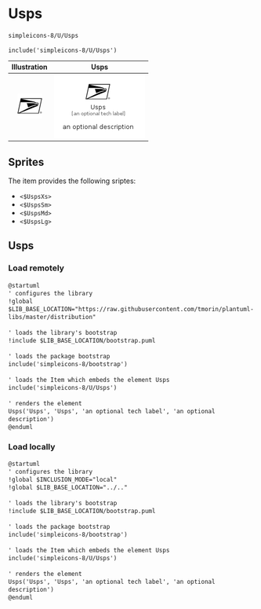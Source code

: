 # Usps


```text
simpleicons-8/U/Usps
```

```text
include('simpleicons-8/U/Usps')
```



| Illustration | Usps |
| :---: | :---: |
| ![illustration for Illustration](../../simpleicons-8/U/Usps.png) | ![illustration for Usps](../../simpleicons-8/U/Usps.Local.png) |



## Sprites
The item provides the following sriptes:

- `<$UspsXs>`
- `<$UspsSm>`
- `<$UspsMd>`
- `<$UspsLg>`





## Usps

### Load remotely
```plantuml
@startuml
' configures the library
!global $LIB_BASE_LOCATION="https://raw.githubusercontent.com/tmorin/plantuml-libs/master/distribution"

' loads the library's bootstrap
!include $LIB_BASE_LOCATION/bootstrap.puml

' loads the package bootstrap
include('simpleicons-8/bootstrap')

' loads the Item which embeds the element Usps
include('simpleicons-8/U/Usps')

' renders the element
Usps('Usps', 'Usps', 'an optional tech label', 'an optional description')
@enduml
```

### Load locally
```plantuml
@startuml
' configures the library
!global $INCLUSION_MODE="local"
!global $LIB_BASE_LOCATION="../.."

' loads the library's bootstrap
!include $LIB_BASE_LOCATION/bootstrap.puml

' loads the package bootstrap
include('simpleicons-8/bootstrap')

' loads the Item which embeds the element Usps
include('simpleicons-8/U/Usps')

' renders the element
Usps('Usps', 'Usps', 'an optional tech label', 'an optional description')
@enduml
```

